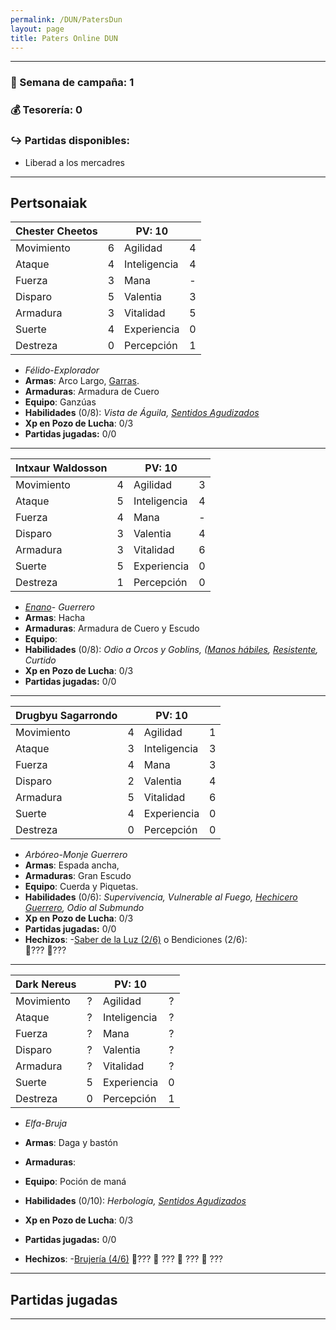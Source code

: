 ```yaml
---
permalink: /DUN/PatersDun
layout: page
title: Paters Online DUN
---
```




----

### 📆 Semana de campaña: 1   
### 💰 Tesorería: 0     
### ↪️ Partidas disponibles:   
- Liberad a los mercadres
  
----

## Pertsonaiak


| Chester Cheetos    |      |     **PV: 10**         |      |
| ---------- | :--: | ------------ | :--: |
| Movimiento |  6    | Agilidad     |   4   |
| Ataque     |  4    | Inteligencia |   4   |
| Fuerza     |  3    | Mana         |   -   |
| Disparo    |  5    | Valentia     |   3   |
| Armadura   |  3    | Vitalidad    |   5   |
| Suerte     |  4    | Experiencia  |   0   |
| Destreza   |  0    | Percepción   |  1   |

- *Félido*-*Explorador*
- **Armas**: Arco Largo, [Garras](https://raw.githubusercontent.com/IzaroBlog/IzaroBlog.github.io/main/_images/DUN/Equipo/garras.png).  
- **Armaduras**: Armadura de Cuero
- **Equipo**: Ganzúas 
- **Habilidades** (0/8): *Vista de Águila, [Sentidos Agudizados](https://raw.githubusercontent.com/IzaroBlog/IzaroBlog.github.io/main/_images/DUN/Habilidades/sentidosagudizados.png)*  
- **Xp en Pozo de Lucha**: 0/3
- **Partidas jugadas:** 0/0


---


| Intxaur Waldosson     |      |   **PV: 10**           |      |
| ---------- | :--: | ------------ | :--: |
| Movimiento |   4   | Agilidad     |  3    |
| Ataque     |   5   | Inteligencia |  4    |
| Fuerza     |   4   | Mana         |  -    |
| Disparo    |   3   | Valentia     |  4    |
| Armadura   |   3   | Vitalidad    |  6    |
| Suerte     |   5   | Experiencia  |  0    |
| Destreza   |   1   | Percepción   |  0    |

- *[Enano](https://raw.githubusercontent.com/IzaroBlog/IzaroBlog.github.io/main/_images/DUN/RazasyProfesiones/enano.png)*- *Guerrero*
- **Armas**: Hacha
- **Armaduras**: Armadura de Cuero y Escudo
- **Equipo**: 
- **Habilidades** (0/8): *Odio a Orcos y Goblins, ([Manos hábiles](https://raw.githubusercontent.com/IzaroBlog/IzaroBlog.github.io/main/_images/DUN/Habilidades/manoshabiles.png), [Resistente](https://raw.githubusercontent.com/IzaroBlog/IzaroBlog.github.io/main/_images/DUN/Habilidades/resistente.png), Curtido*
- **Xp en Pozo de Lucha**: 0/3
- **Partidas jugadas:** 0/0

---

| Drugbyu Sagarrondo     |      |      **PV: 10**        |      |
| ---------- | :--: | ------------ | :--: |
| Movimiento |  4    | Agilidad     |   1   |
| Ataque     |  3    | Inteligencia |   3   |
| Fuerza     |  4    | Mana         |   3   |
| Disparo    |  2    | Valentia     |   4   |
| Armadura   |  5   | Vitalidad    |   6   |
| Suerte     |  4    | Experiencia  |  0    |
| Destreza   |  0    | Percepción   |  0    |

- *Arbóreo-Monje Guerrero*
- **Armas**: Espada ancha,
- **Armaduras**: Gran Escudo
- **Equipo**: Cuerda y Piquetas. 
- **Habilidades** (0/6): *Supervivencia, Vulnerable al Fuego, [Hechicero Guerrero](https://raw.githubusercontent.com/IzaroBlog/IzaroBlog.github.io/main/_images/DUN/RazasyProfesiones/hechiceroguerrero.jpg), Odio al Submundo*
- **Xp en Pozo de Lucha**: 0/3
- **Partidas jugadas:** 0/0
- **Hechizos**: 
-[Saber de la Luz (2/6)](https://github.com/IzaroBlog/IzaroBlog.github.io/tree/main/_images/DUN/Hechizos/Saber%20de%20la%20Luz) o Bendiciones (2/6):   
	💫???
	💫???


---  

| Dark Nereus    |      | **PV: 10**             |      |
| ---------- | :--: | ------------ | :--: |
| Movimiento |   ?   | Agilidad     |   ?   |
| Ataque     |   ?   | Inteligencia |   ?   |
| Fuerza     |   ?   | Mana         |   ?   |
| Disparo    |   ?   | Valentia     |   ?   |
| Armadura   |   ?   | Vitalidad    |   ?   |
| Suerte     |   5   | Experiencia  |  0    |
| Destreza   |   0   | Percepción   |  1    |

- *Elfa*-*Bruja*
- **Armas**: Daga y bastón
- **Armaduras**: 
- **Equipo**: Poción de maná
- **Habilidades** (0/10): *Herbología, [Sentidos Agudizados](https://raw.githubusercontent.com/IzaroBlog/IzaroBlog.github.io/main/_images/DUN/Habilidades/sentidosagudizados.png)* 

- **Xp en Pozo de Lucha**: 0/3
- **Partidas jugadas:** 0/0
- **Hechizos**: 
-[Brujería (4/6)](https://github.com/IzaroBlog/IzaroBlog.github.io/tree/main/_images/DUN/Hechizos/Brujeria)
	🌚???
	🌚 ???
	🌚 ???
	🌚 ???

---  

## Partidas jugadas


----
